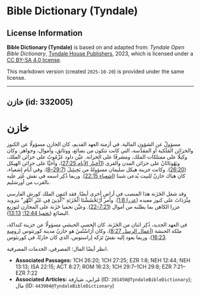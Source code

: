 # Bible Dictionary (Tyndale)

## License Information

**Bible Dictionary (Tyndale)** is based on and adapted from: _Tyndale Open Bible Dictionary_, [Tyndale House Publishers](https://tyndaleopenresources.com/), 2023, which is licensed under a [CC BY-SA 4.0 license](https://creativecommons.org/licenses/by-sa/4.0/legalcode.en).

This markdown version (created `2025-10-20`) is provided under the same license.



--------------------------------

## خازن (id: 332005)

خازن
====

مسؤولٌ عن الشؤون المالية. في أزمنة العهد القديم، كان الخازن مسؤولًا عن الكنوز والخزائن المَلَكية أو المقدَّسة، التي كانت تتكون من بضائع، ووثائق، وأموال، وجواهر. وكان وكيلًا على ممتلكات الملك، ومشرفًا على الخزانة. عيَّن داود عَزْمُوتُ على خزائن الملك، ويَهُونَاثَانُ على خزائن المدن والقرى ([1أخبار الأيام 27:25](https://ref.ly/1Chr27:25))، وأخيَّا على خزائن الهيكل ([26:20](https://ref.ly/1Chr26:20)). وكانت خزينة هيكل سليمان مسؤولةً من يَحِيئِيلَ ([29:7–8](https://ref.ly/1Chr29:7-1Chr29:8)). وفي أيام إشعياء، كان هناك خازنٌ للبيت يُدعى شبنا ([إشعياء 22:15](https://ref.ly/Isa22:15)). وربما ذُكِر اسمه في نقش عُثِر عليه بالقرب من أورشليم.

وقد شغل الخَزَنة هذا المنصب في أراضٍ أخرى أيضًا. فقد ائتمن الملك كورش الفارسي مِثْرَدَاثَ على كنوز معبده ([عزرا 1:8](https://ref.ly/Ezra1:8)). وأمر أَرْتَحْشَشْتَا ٱلْخَزَنَةِ "ٱلَّذِينَ فِي عَبْرِ ٱلنَّهْرِ" بتزويد عزرا الكاهن بما يطلبه من أموال ([7:21–22](https://ref.ly/Ezra7:21-Ezra7:22)). وعيَّن نحميا خَزَنة على المخازن لتوزيع البضائع ([نحميا 12:44؛](https://ref.ly/Neh12:44) [13:13](https://ref.ly/Neh13:13)).

في العهد الجديد، ذُكِر اثنان من الخَزَنة. كان الخصي الحبشي مسؤولًا عن خزينة كنداكة، ملكة الحبشة ([أعمال الرسل 8:27](https://ref.ly/Acts8:27))، وكان أَرَاسْتُسُ هو خازنُ مدينة كورنثوس ([رومية 16:23](https://ref.ly/Rom16:23)). وربما يعود إليه نقشٌ تَرَكه إراستوس، الذي كان خازنًا، في كورنثوس.

انظر أيضًا المال؛ المصرفي، الخدمات المصرفية.

* **Associated Passages:** 1CH 26:20; 1CH 27:25; EZR 1:8; NEH 12:44; NEH 13:13; ISA 22:15; ACT 8:27; ROM 16:23; 1CH 29:7–1CH 29:8; EZR 7:21–EZR 7:22
* **Associated Articles:** مُرابي، صَيارِفة (ID: `201450@TyndaleBibleDictionary`); مال (ID: `443904@TyndaleBibleDictionary`)

